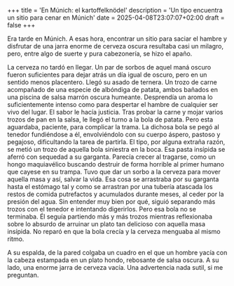+++
title = 'En Múnich: el kartoffelknödel'
description = 'Un tipo encuentra un sitio para cenar en Múnich'
date = 2025-04-08T23:07:07+02:00
draft = false
+++

Era tarde en Múnich. A esas hora, encontrar un sitio para saciar el hambre y disfrutar de una jarra enorme de cerveza oscura resultaba casi un milagro, pero, entre algo de suerte y pura cabezonería, se hizo el apaño.

La cerveza no tardó en llegar. Un par de sorbos de aquel maná oscuro fueron suficientes para dejar atrás un día igual de oscuro, pero en un sentido menos placentero.
Llegó su asado de ternera. Un trozo de carne acompañado de una especie de albóndiga de patata, ambos bañados en una piscina de salsa marrón oscura humeante. Desprendía un aroma lo suficientemente intenso como para despertar el hambre de cualquier ser vivo del lugar.
El sabor le hacía justicia. Tras probar la carne y mojar varios trozos de pan en la salsa, le llegó el turno a la bola de patata. Pero esta aguardaba, paciente, para complicar la trama. La dichosa bola se pegó al tenedor fundiéndose a él, envolviéndolo con su cuerpo áspero, pastoso y pegajoso, dificultando la tarea de partirla. El tipo, por alguna extraña razón, se metió un trozo de aquella bola siniestra en la boca. Esa pasta insípida se aferró con sequedad a su garganta. Parecía crecer al tragarse, como un hongo maquiavélico buscando destruir de forma horrible al primer humano que cayese en su trampa. Tuvo que dar un sorbo a la cerveza para mover aquella masa y así, salvar la vida. Esa cosa se arrastraba por su garganta hasta el estómago tal y como se arrastran por una tubería atascada los restos de comida putrefactos y acumulados durante meses, al ceder por la presión del agua. Sin entender muy bien por qué, siguió separando más trozos con el tenedor e intentando digerirlos. Pero esa bola no se terminaba. Él seguía partiendo más y más trozos mientras reflexionaba sobre lo absurdo de arruinar un plato tan delicioso con aquella masa insípida. No reparó en que la bola crecía y la cerveza menguaba al mismo ritmo.

A su espalda, de la pared colgaba un cuadro en el que un hombre yacía con la cabeza estampada en un plato hondo, rebosante de salsa oscura. A su lado, una enorme jarra de cerveza vacía. Una advertencia nada sutil, si me preguntan.
